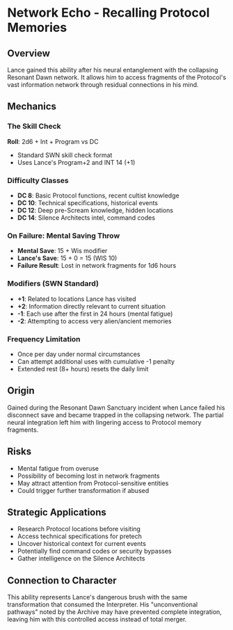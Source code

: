 # Network Echo - Recalling Protocol Memories

## Overview
Lance gained this ability after his neural entanglement with the collapsing Resonant Dawn network. It allows him to access fragments of the Protocol's vast information network through residual connections in his mind.

## Mechanics

### The Skill Check
**Roll**: 2d6 + Int + Program vs DC
- Standard SWN skill check format
- Uses Lance's Program+2 and INT 14 (+1)

### Difficulty Classes
- **DC 8**: Basic Protocol functions, recent cultist knowledge
- **DC 10**: Technical specifications, historical events
- **DC 12**: Deep pre-Scream knowledge, hidden locations
- **DC 14**: Silence Architects intel, command codes

### On Failure: Mental Saving Throw
- **Mental Save**: 15 + Wis modifier
- **Lance's Save**: 15 + 0 = 15 (WIS 10)
- **Failure Result**: Lost in network fragments for 1d6 hours

### Modifiers (SWN Standard)
- **+1**: Related to locations Lance has visited
- **+2**: Information directly relevant to current situation
- **-1**: Each use after the first in 24 hours (mental fatigue)
- **-2**: Attempting to access very alien/ancient memories

### Frequency Limitation
- Once per day under normal circumstances
- Can attempt additional uses with cumulative -1 penalty
- Extended rest (8+ hours) resets the daily limit

## Origin
Gained during the Resonant Dawn Sanctuary incident when Lance failed his disconnect save and became trapped in the collapsing network. The partial neural integration left him with lingering access to Protocol memory fragments.

## Risks
- Mental fatigue from overuse
- Possibility of becoming lost in network fragments
- May attract attention from Protocol-sensitive entities
- Could trigger further transformation if abused

## Strategic Applications
- Research Protocol locations before visiting
- Access technical specifications for pretech
- Uncover historical context for current events
- Potentially find command codes or security bypasses
- Gather intelligence on the Silence Architects

## Connection to Character
This ability represents Lance's dangerous brush with the same transformation that consumed the Interpreter. His "unconventional pathways" noted by the Archive may have prevented complete integration, leaving him with this controlled access instead of total merger.